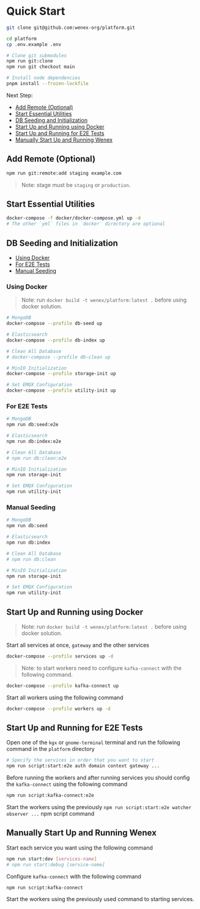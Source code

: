 # Quick Start

```sh
git clone git@github.com:wenex-org/platform.git
```

```sh
cd platform
cp .env.example .env

# Clone git submodules
npm run git:clone
npm run git checkout main

# Install node dependencies
pnpm install --frozen-lockfile
```

Next Step:

- [Add Remote (Optional)](#add-remote-optional)
- [Start Essential Utilities](#start-essential-utilities)
- [DB Seeding and Initialization](#db-seeding-and-initialization)
- [Start Up and Running using Docker](#start-up-and-running-using-docker)
- [Start Up and Running for E2E Tests](#start-up-and-running-for-e-e-tests)
- [Manually Start Up and Running Wenex](#manually-start-up-and-running-wenex)

## Add Remote (Optional)

```sh
npm run git:remote:add staging example.com
```

> Note: stage must be `staging` or `production`.

## Start Essential Utilities

```sh
docker-compose -f docker/docker-compose.yml up -d
# The other `yml` files in `docker` directory are optional
```

## DB Seeding and Initialization

- [Using Docker](#using-docker)
- [For E2E Tests](#for-e2e-tests)
- [Manual Seeding](#manual-seeding)

### Using Docker

> Note: run `docker build -t wenex/platform:latest .` before using docker solution.

```sh
# MongoDB
docker-compose --profile db-seed up

# Elasticsearch
docker-compose --profile db-index up

# Clean All Database
# docker-compose --profile db-clean up

# MinIO Initialization
docker-compose --profile storage-init up

# Set EMQX Configuration
docker-compose --profile utility-init up
```

### For E2E Tests

```sh
# MongoDB
npm run db:seed:e2e

# Elasticsearch
npm run db:index:e2e

# Clean All Database
# npm run db:clean:e2e

# MinIO Initialization
npm run storage-init

# Set EMQX Configuration
npm run utility-init
```

### Manual Seeding

```sh
# MongoDB
npm run db:seed

# Elasticsearch
npm run db:index

# Clean All Database
# npm run db:clean

# MinIO Initialization
npm run storage-init

# Set EMQX Configuration
npm run utility-init
```

## Start Up and Running using Docker

> Note: run `docker build -t wenex/platform:latest .` before using docker solution.

Start all services at once, `gateway` and the other services

```sh
docker-compose --profile services up -d
```

> Note: to start workers need to configure `kafka-connect` with the following command.

```sh
docker-compose --profile kafka-connect up
```

Start all workers using the following command

```sh
docker-compose --profile workers up -d
```

## Start Up and Running for E2E Tests

Open one of the `kgx` or `gnome-terminal` terminal and run the following command in the `platform` directory

```sh
# Specify the services in order that you want to start
npm run script:start:e2e auth domain context gateway ...
```

Before running the workers and after running services you should config the `kafka-connect` using the following command

```sh
npm run script:kafka-connect:e2e
```

Start the workers using the previously `npm run script:start:e2e watcher observer ...` npm script command

## Manually Start Up and Running Wenex

Start each service you want using the following command

```sh
npm run start:dev [services-name]
# npm run start:debug [service-name]
```

Configure `kafka-connect` with the following command

```sh
npm run script:kafka-connect
```

Start the workers using the previously used command to starting services.
